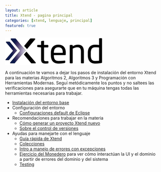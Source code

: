 ```yaml
---
layout: article
title: Xtend - pagina principal
categories: [xtend, lenguaje, principal]
featured: true
---
```


![image](/img/languages/Xtend.png)

A continuación te vamos a dejar los pasos de instalación del entorno Xtend para las materias Algoritmos 2, Algoritmos 3 y Programación con Herramientas Modernas. Seguí metódicamente los puntos y no saltees las verificaciones para asegurarte que en tu máquina tengas todas las herramientas necesarias para trabajar.

* [Instalación del entorno base](xtend-preparacion-de-un-entorno-de-desarrollo.html)
* Configuración del entorno
  * [Configuraciones default de Eclipse](configuraciones-generales-para-cualquier-eclipse.html)
* Recomendaciones para trabajar en la materia
  * [Cómo generar un proyecto Xtend nuevo](xtend-creacion-proyecto.html)
  * [Sobre el control de versiones](xtend-amigandonos-git.html)
* Ayudas para manejarte con el lenguaje
  * [Guía rápida de Xtend](xtend-guia-rapida.html)
  * [Colecciones](https://docs.google.com/document/d/1lzOStySb8i94oVvZUIxkgymf2tuCDuXzqSTnClPqKSM/edit?usp=sharing)
  * [Intro a manejo de errores con excepciones](https://docs.google.com/document/d/1G0a9j-OA0rIEA5cdvEhIMbztJVo86ssvZKBK8HL9akg/edit?usp=sharing)
  * [Ejercicio del Monedero](https://docs.google.com/document/d/1vVW91adl0p-NxGNpe8fqmC_5YmBkrxaLDFKyZ0xZb9Y/edit?usp=sharing) para ver cómo interactúan la UI y el dominio a partir de errores del dominio y del sistema
  * [Testing](https://docs.google.com/document/d/11mVR-4wEZhlQMDEqrfQeYLypEsrSqXv98dr78SA0Oq4/edit?usp=sharing)
